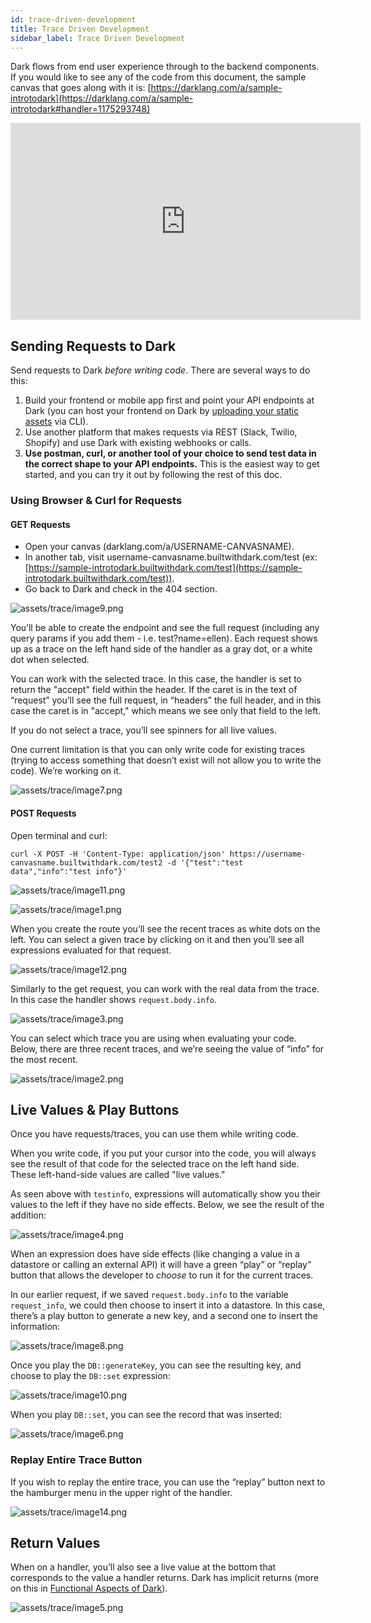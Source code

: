 ```yaml
---
id: trace-driven-development
title: Trace Driven Development
sidebar_label: Trace Driven Development
---
```


Dark flows from end user experience through to the backend components. If you
would like to see any of the code from this document, the sample canvas that
goes along with it is:
[https://darklang.com/a/sample-introtodark](https://darklang.com/a/sample-introtodark#handler=1175293748)

<iframe width="560" height="315" src="https://www.youtube.com/embed/LcQyAfKLLT0" frameborder="0" allow="accelerometer; autoplay; encrypted-media; gyroscope; picture-in-picture" allowfullscreen></iframe>

## Sending Requests to Dark

Send requests to Dark _before writing code_. There are several ways to do this:

1. Build your frontend or mobile app first and point your API endpoints at Dark
   (you can host your frontend on Dark by
   [uploading your static assets](static-assets.md) via CLI).
2. Use another platform that makes requests via REST (Slack, Twilio, Shopify)
   and use Dark with existing webhooks or calls.
3. **Use postman, curl, or another tool of your choice to send test data in the
   correct shape to your API endpoints.** This is the easiest way to get
   started, and you can try it out by following the rest of this doc.

### Using Browser & Curl for Requests

#### GET Requests

- Open your canvas (darklang.com/a/USERNAME-CANVASNAME).
- In another tab, visit username-canvasname.builtwithdark.com/test (ex:
  [https://sample-introtodark.builtwithdark.com/test](https://sample-introtodark.builtwithdark.com/test)).
- Go back to Dark and check in the 404 section.

![assets/trace/image9.png](assets/trace/image9.png)

You’ll be able to create the endpoint and see the full request (including any
query params if you add them - i.e. test?name=ellen). Each request shows up as a
trace on the left hand side of the handler as a gray dot, or a white dot when
selected.

You can work with the selected trace. In this case, the handler is set to return
the "accept" field within the header. If the caret is in the text of “request”
you’ll see the full request, in “headers” the full header, and in this case the
caret is in "accept," which means we see only that field to the left.

If you do not select a trace, you’ll see spinners for all live values.

One current limitation is that you can only write code for existing traces
(trying to access something that doesn’t exist will not allow you to write the
code). We’re working on it.

![assets/trace/image7.png](assets/trace/image7.png)

#### POST Requests

Open terminal and curl:

```shell
curl -X POST -H 'Content-Type: application/json' https://username-canvasname.builtwithdark.com/test2 -d '{"test":"test data","info":"test info"}'
```

![assets/trace/image11.png](assets/trace/image11.png)

![assets/trace/image1.png](assets/trace/image1.png)

When you create the route you’ll see the recent traces as white dots on the
left. You can select a given trace by clicking on it and then you’ll see all
expressions evaluated for that request.

![assets/trace/image12.png](assets/trace/image12.png)

Similarly to the get request, you can work with the real data from the trace. In
this case the handler shows `request.body.info`.

![assets/trace/image3.png](assets/trace/image3.png)

You can select which trace you are using when evaluating your code. Below, there
are three recent traces, and we’re seeing the value of “info” for the most
recent.

![assets/trace/image2.png](assets/trace/image2.png)

## Live Values & Play Buttons

Once you have requests/traces, you can use them while writing code.

When you write code, if you put your cursor into the code, you will always see
the result of that code for the selected trace on the left hand side. These
left-hand-side values are called "live values."

As seen above with `testinfo`, expressions will automatically show you their
values to the left if they have no side effects. Below, we see the result of the
addition:

![assets/trace/image4.png](assets/trace/image4.png)

When an expression does have side effects (like changing a value in a datastore
or calling an external API) it will have a green “play” or “replay” button that
allows the developer to _choose_ to run it for the current traces.

In our earlier request, if we saved `request.body.info` to the variable
`request_info`, we could then choose to insert it into a datastore. In this
case, there’s a play button to generate a new key, and a second one to insert
the information:

![assets/trace/image8.png](assets/trace/image8.png)

Once you play the `DB::generateKey`, you can see the resulting key, and choose
to play the `DB::set` expression:

![assets/trace/image10.png](assets/trace/image10.png)

When you play `DB::set`, you can see the record that was inserted:

![assets/trace/image6.png](assets/trace/image6.png)

### Replay Entire Trace Button

If you wish to replay the entire trace, you can use the “replay” button next to
the hamburger menu in the upper right of the handler.

![assets/trace/image14.png](assets/trace/image14.png)

## Return Values

When on a handler, you’ll also see a live value at the bottom that corresponds
to the value a handler returns. Dark has implicit returns (more on this in
[Functional Aspects of Dark](functional-aspects)).

![assets/trace/image5.png](assets/trace/image5.png)
